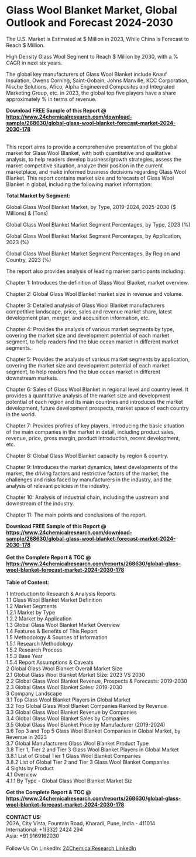 <h1>Glass Wool Blanket Market, Global Outlook and Forecast 2024-2030</h1><p>
The U.S. Market is Estimated at $ Million in 2023, While China is Forecast to Reach $ Million.</p><p>
High Density Glass Wool Segment to Reach $ Million by 2030, with a % CAGR in next six years.</p><p>
The global key manufacturers of Glass Wool Blanket include Knauf Insulation, Owens Corning, Saint-Gobain, Johns Manville, KCC Corporation, Nische Solutions, Afico, Alpha Engineered Composites and Integrated Marketing Group, etc. in 2023, the global top five players have a share approximately % in terms of revenue.</p><div><b>Download FREE Sample of this Report @ 
            <a href="https://www.24chemicalresearch.com/download-sample/268630/global-glass-wool-blanket-forecast-market-2024-2030-178">
            https://www.24chemicalresearch.com/download-sample/268630/global-glass-wool-blanket-forecast-market-2024-2030-178</a></b></div><br><p>
This report aims to provide a comprehensive presentation of the global market for Glass Wool Blanket, with both quantitative and qualitative analysis, to help readers develop business/growth strategies, assess the market competitive situation, analyze their position in the current marketplace, and make informed business decisions regarding Glass Wool Blanket. This report contains market size and forecasts of Glass Wool Blanket in global, including the following market information:
</p><p>
<strong>Total Market by Segment:</strong></p><p>
Global Glass Wool Blanket Market, by Type, 2019-2024, 2025-2030 ($ Millions) &amp; (Tons)</p><p>
Global Glass Wool Blanket Market Segment Percentages, by Type, 2023 (%)</p><p>
</p><p>
Global Glass Wool Blanket Market Segment Percentages, by Application, 2023 (%)</p><p>
</p><p>
Global Glass Wool Blanket Market Segment Percentages, By Region and Country, 2023 (%)</p><p>
</p><p>
The report also provides analysis of leading market participants including:</p><p>
</p><p>
</p><p>
Chapter 1: Introduces the definition of Glass Wool Blanket, market overview.</p><p>
Chapter 2: Global Glass Wool Blanket market size in revenue and volume.</p><p>
Chapter 3: Detailed analysis of Glass Wool Blanket manufacturers competitive landscape, price, sales and revenue market share, latest development plan, merger, and acquisition information, etc.</p><p>
Chapter 4: Provides the analysis of various market segments by type, covering the market size and development potential of each market segment, to help readers find the blue ocean market in different market segments.</p><p>
Chapter 5: Provides the analysis of various market segments by application, covering the market size and development potential of each market segment, to help readers find the blue ocean market in different downstream markets.</p><p>
Chapter 6: Sales of Glass Wool Blanket in regional level and country level. It provides a quantitative analysis of the market size and development potential of each region and its main countries and introduces the market development, future development prospects, market space of each country in the world.</p><p>
Chapter 7: Provides profiles of key players, introducing the basic situation of the main companies in the market in detail, including product sales, revenue, price, gross margin, product introduction, recent development, etc.</p><p>
Chapter 8: Global Glass Wool Blanket capacity by region &amp; country.</p><p>
Chapter 9: Introduces the market dynamics, latest developments of the market, the driving factors and restrictive factors of the market, the challenges and risks faced by manufacturers in the industry, and the analysis of relevant policies in the industry.</p><p>
Chapter 10: Analysis of industrial chain, including the upstream and downstream of the industry.</p><p>
Chapter 11: The main points and conclusions of the report.</p><div><b>Download FREE Sample of this Report @ 
            <a href="https://www.24chemicalresearch.com/download-sample/268630/global-glass-wool-blanket-forecast-market-2024-2030-178">
            https://www.24chemicalresearch.com/download-sample/268630/global-glass-wool-blanket-forecast-market-2024-2030-178</a></b></div><br><div><b>Get the Complete Report & TOC @ 
            <a href="https://www.24chemicalresearch.com/reports/268630/global-glass-wool-blanket-forecast-market-2024-2030-178">
            https://www.24chemicalresearch.com/reports/268630/global-glass-wool-blanket-forecast-market-2024-2030-178</a></b></div><br>
            <b>Table of Content:</b><p>1 Introduction to Research & Analysis Reports<br />
    1.1 Glass Wool Blanket Market Definition<br />
    1.2 Market Segments<br />
        1.2.1 Market by Type<br />
        1.2.2 Market by Application<br />
    1.3 Global Glass Wool Blanket Market Overview<br />
    1.4 Features & Benefits of This Report<br />
    1.5 Methodology & Sources of Information<br />
        1.5.1 Research Methodology<br />
        1.5.2 Research Process<br />
        1.5.3 Base Year<br />
        1.5.4 Report Assumptions & Caveats<br />
2 Global Glass Wool Blanket Overall Market Size<br />
    2.1 Global Glass Wool Blanket Market Size: 2023 VS 2030<br />
    2.2 Global Glass Wool Blanket Revenue, Prospects & Forecasts: 2019-2030<br />
    2.3 Global Glass Wool Blanket Sales: 2019-2030<br />
3 Company Landscape<br />
    3.1 Top Glass Wool Blanket Players in Global Market<br />
    3.2 Top Global Glass Wool Blanket Companies Ranked by Revenue<br />
    3.3 Global Glass Wool Blanket Revenue by Companies<br />
    3.4 Global Glass Wool Blanket Sales by Companies<br />
    3.5 Global Glass Wool Blanket Price by Manufacturer (2019-2024)<br />
    3.6 Top 3 and Top 5 Glass Wool Blanket Companies in Global Market, by Revenue in 2023<br />
    3.7 Global Manufacturers Glass Wool Blanket Product Type<br />
    3.8 Tier 1, Tier 2 and Tier 3 Glass Wool Blanket Players in Global Market<br />
        3.8.1 List of Global Tier 1 Glass Wool Blanket Companies<br />
        3.8.2 List of Global Tier 2 and Tier 3 Glass Wool Blanket Companies<br />
4 Sights by Product<br />
    4.1 Overview<br />
        4.1.1 By Type - Global Glass Wool Blanket Market Siz</p><div><b>Get the Complete Report & TOC @ 
            <a href="https://www.24chemicalresearch.com/reports/268630/global-glass-wool-blanket-forecast-market-2024-2030-178">
            https://www.24chemicalresearch.com/reports/268630/global-glass-wool-blanket-forecast-market-2024-2030-178</a></b></div><br><b>CONTACT US:</b><br>
            203A, City Vista, Fountain Road, Kharadi, Pune, India - 411014<br>
            International: +1(332) 2424 294<br>
            Asia: +91 9169162030 <br><br>
            Follow Us On LinkedIn: <a href="https://www.linkedin.com/company/24chemicalresearch/">24ChemicalResearch LinkedIn</a>